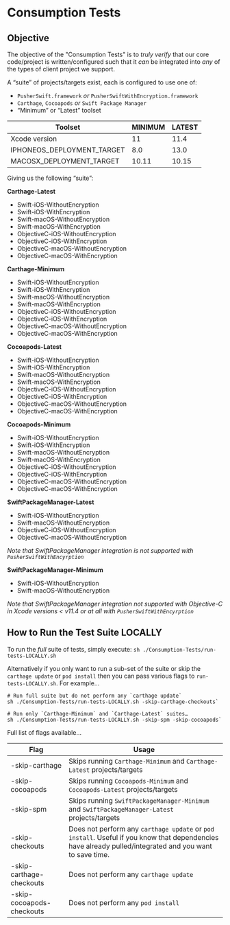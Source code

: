 # Consumption Tests


## Objective
The objective of the "Consumption Tests" is to _truly verify_ that our core code/project is written/configured such that it _can_ be integrated into _any_ of the types of client project we support.

A “suite” of projects/targets exist, each is configured to use one of:

- `PusherSwift.framework` _or_ `PusherSwiftWithEncryption.framework`
- `Carthage`, `Cocoapods` _or_ `Swift Package Manager`
- “Minimum” or “Latest” toolset

| Toolset                    | MINIMUM | LATEST |
|----------------------------|---------|--------|
| Xcode version              | 11      | 11.4   |
| IPHONEOS_DEPLOYMENT_TARGET | 8.0     |  13.0  |
| MACOSX_DEPLOYMENT_TARGET   | 10.11   | 10.15  |

Giving us the following “suite”:

**Carthage-Latest**
 - Swift-iOS-WithoutEncryption
 - Swift-iOS-WithEncryption
 - Swift-macOS-WithoutEncryption
 - Swift-macOS-WithEncryption
 - ObjectiveC-iOS-WithoutEncryption
 - ObjectiveC-iOS-WithEncryption
 - ObjectiveC-macOS-WithoutEncryption
 - ObjectiveC-macOS-WithEncryption

**Carthage-Minimum**
 - Swift-iOS-WithoutEncryption
 - Swift-iOS-WithEncryption
 - Swift-macOS-WithoutEncryption
 - Swift-macOS-WithEncryption
 - ObjectiveC-iOS-WithoutEncryption
 - ObjectiveC-iOS-WithEncryption
 - ObjectiveC-macOS-WithoutEncryption
 - ObjectiveC-macOS-WithEncryption

**Cocoapods-Latest**
 - Swift-iOS-WithoutEncryption
 - Swift-iOS-WithEncryption
 - Swift-macOS-WithoutEncryption
 - Swift-macOS-WithEncryption
 - ObjectiveC-iOS-WithoutEncryption
 - ObjectiveC-iOS-WithEncryption
 - ObjectiveC-macOS-WithoutEncryption
 - ObjectiveC-macOS-WithEncryption
 
**Cocoapods-Minimum**
 - Swift-iOS-WithoutEncryption
 - Swift-iOS-WithEncryption
 - Swift-macOS-WithoutEncryption
 - Swift-macOS-WithEncryption
 - ObjectiveC-iOS-WithoutEncryption
 - ObjectiveC-iOS-WithEncryption
 - ObjectiveC-macOS-WithoutEncryption
 - ObjectiveC-macOS-WithEncryption

**SwiftPackageManager-Latest**
 - Swift-iOS-WithoutEncryption
 - Swift-macOS-WithoutEncryption
 - ObjectiveC-iOS-WithoutEncryption
 - ObjectiveC-macOS-WithoutEncryption

_Note that SwiftPackageManager integration is not supported with `PusherSwiftWithEncyrption`_
 
**SwiftPackageManager-Minimum**
 - Swift-iOS-WithoutEncryption
 - Swift-macOS-WithoutEncryption

_Note that SwiftPackageManager integration not supported with Objective-C in Xcode versions < v11.4 or at all with `PusherSwiftWithEncyrption`_

## How to Run the Test Suite LOCALLY

To run the _full_ suite of tests, simply execute:
`sh ./Consumption-Tests/run-tests-LOCALLY.sh`

Alternatively if you only want to run a sub-set of the suite or skip the `carthage update` or `pod install` then you can pass various flags to `run-tests-LOCALLY.sh`.  For example…

```
# Run full suite but do not perform any `carthage update`
sh ./Consumption-Tests/run-tests-LOCALLY.sh -skip-carthage-checkouts`
```

```
# Run only `Carthage-Minimum` and `Carthage-Latest` suites…
sh ./Consumption-Tests/run-tests-LOCALLY.sh -skip-spm -skip-cocoapods`
```

Full list of flags available…

| Flag                      | Usage                                                                                                                                                   |
|---------------------------|---------------------------------------------------------------------------------------------------------------------------------------------------------|
| -skip-carthage            | Skips running `Carthage-Minimum` and `Carthage-Latest` projects/targets                                                                                 |
| -skip-cocoapods           | Skips running `Cocoapods-Minimum` and `Cocoapods-Latest` projects/targets      
| -skip-spm           | Skips running `SwiftPackageManager-Minimum` and `SwiftPackageManager-Latest` projects/targets                                                                           |
| -skip-checkouts           | Does not perform any `carthage update` or `pod install`. Useful if you know that dependencies have already pulled/integrated and you want to save time. |
| -skip-carthage-checkouts  | Does not perform any `carthage update`                                                                                                                  |
| -skip-cocoapods-checkouts | Does not perform any `pod install`      
